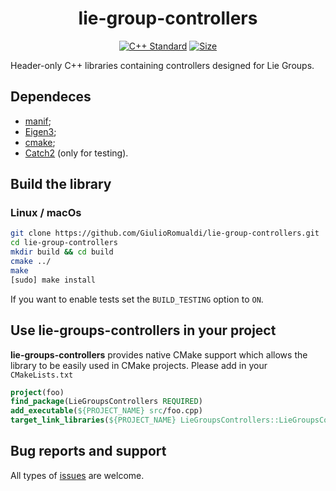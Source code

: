 <p align="center">
<h1 align="center">lie-group-controllers </h1>
</p>

<p align="center">
<a href="https://isocpp.org"><img src="https://img.shields.io/badge/standard-C++17-blue.svg?style=flat&logo=c%2B%2B" alt="C++ Standard"/></a>
<a href="./LICENSE"><img src="https://img.shields.io/badge/license-LGPL-19c2d8.svg" alt="Size" /></a>
</p>

Header-only C++ libraries containing controllers designed for Lie Groups.

## Dependeces
- [manif](https://github.com/artivis/manif);
- [Eigen3](http://eigen.tuxfamily.org/index.php?title=Main_Page);
- [cmake](https://cmake.org/);
- [Catch2](https://github.com/catchorg/Catch2) (only for testing).

## Build the library
### Linux / macOs
```sh
git clone https://github.com/GiulioRomualdi/lie-group-controllers.git
cd lie-group-controllers
mkdir build && cd build
cmake ../
make
[sudo] make install
```
If you want to enable tests set the `BUILD_TESTING` option to `ON`.

## Use lie-groups-controllers in your project
**lie-groups-controllers** provides native CMake support which allows the library to be easily used in CMake projects. Please add in your `CMakeLists.txt`
```cmake
project(foo)
find_package(LieGroupsControllers REQUIRED)
add_executable(${PROJECT_NAME} src/foo.cpp)
target_link_libraries(${PROJECT_NAME} LieGroupsControllers::LieGroupsControllers)
```

## Bug reports and support
All types of [issues](https://github.com/GiulioRomualdi/lie-group-controllers/issues/new) are welcome.

